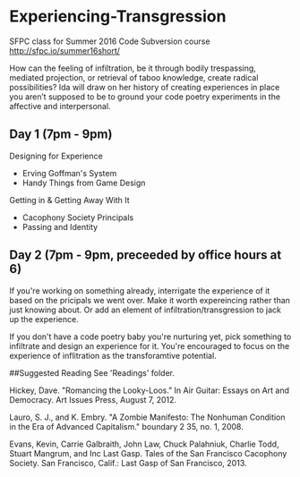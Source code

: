 # Experiencing-Transgression
SFPC class for Summer 2016 Code Subversion course
http://sfpc.io/summer16short/

How can the feeling of infiltration, be it through bodily trespassing, mediated projection, or retrieval of taboo knowledge, create radical possibilities? Ida will draw on her history of creating experiences in place you aren’t supposed to be to ground your code poetry experiments in the affective and interpersonal.

## Day 1 (7pm - 9pm)

Designing for Experience
- Erving Goffman's System
- Handy Things from Game Design

Getting in & Getting Away With It
- Cacophony Society Principals
- Passing and Identity


## Day 2 (7pm - 9pm, preceeded by office hours at 6)

If you're working on something already, interrigate the experience of it based on the pricipals we went over. Make it worth expereincing rather than just knowing about. Or add an element of infiltration/transgression to jack up the experience. 

If you don't have a code poetry baby you're nurturing yet, pick something to infiltrate and design an experience for it. You're encouraged to focus on the experience of inflitration as the transforamtive potential.

##Suggested Reading
See 'Readings' folder.

Hickey, Dave. "Romancing the Looky-Loos." In Air Guitar: Essays on Art and Democracy. Art Issues Press, August 7, 2012. 

Lauro, S. J., and K. Embry. "A Zombie Manifesto: The Nonhuman Condition in the Era of Advanced Capitalism." boundary 2 35, no. 1, 2008. 

Evans, Kevin, Carrie Galbraith, John Law, Chuck Palahniuk, Charlie Todd, Stuart Mangrum, and Inc Last Gasp. Tales of the San Francisco Cacophony Society. San Francisco, Calif.: Last Gasp of San Francisco, 2013. 



